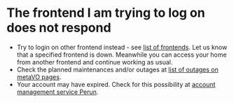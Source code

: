 # The frontend I am trying to log on does not respond

- Try to login on other frontend instead - see [list of frontends](/computing/infrastructure/frontends). Let us know that a specified frontend is down. Meanwhile you can access your home from another frontend and continue working as usual. 
- Check the planned maintenances and/or outages at [list of outages on metaVO pages](https://metavo.metacentrum.cz/en/news/outages.jsp). 
- Your account may have expired. Check for this possibility at [account management service Perun](/access/perun).



